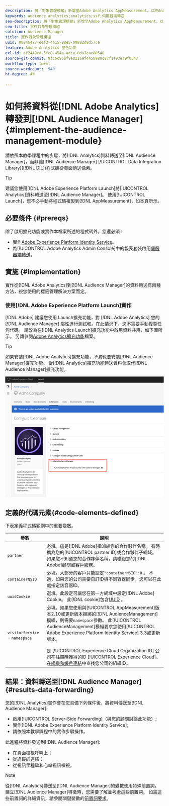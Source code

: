 ```yaml
---
description: 將「對象管理模組」新增至Adobe Analytics AppMeasurement，以將Analytics資料轉送至Audience Manager，而非讓Audience ManagerData Integration Library(DIL)程式碼從頁面傳送像素。
keywords: audience analytics;analytics;ssf;伺服器端轉送
seo-description: 將「對象管理模組」新增至Adobe Analytics AppMeasurement，以將Analytics資料轉送至Audience Manager，而非讓Audience ManagerData Integration Library(DIL)程式碼從頁面傳送像素。
seo-title: 實作對象管理模組
solution: Audience Manager
title: 實作對象管理模組
uuid: 08846427-def3-4a15-88e5-08882d8d57ce
feature: Adobe Analytics 整合功能
exl-id: af2449cd-5fc8-454a-adce-0da7cae80548
source-git-commit: 8fc6c96bf9e8216ef4458989c87f1f93ea9f0347
workflow-type: tm+mt
source-wordcount: '540'
ht-degree: 4%

---
```


# 如何將資料從[!DNL Adobe Analytics]轉發到[!DNL Audience Manager] {#implement-the-audience-management-module}

請依照本教學課程中的步驟，將[!DNL Analytics]資料轉送至[!DNL Audience Manager]，而非讓[!DNL Audience Manager] [!UICONTROL Data Integration Library]([!DNL DIL])程式碼從頁面傳送像素。

>[!TIP]
>
>建議您使用[!DNL Adobe Experience Platform Launch]將[!UICONTROL Analytics]資料轉送至[!DNL Audience Manager]。 使用[!UICONTROL Launch]，您不必手動將程式碼複製到[!DNL AppMeasurement]，如本頁所示。

## 必要條件 {#prereqs}

除了啟用擴充功能或實作本檔案所述的程式碼外，您還必須：

* 實作[Adobe Experience Platform Identity Service](https://docs.adobe.com/content/help/zh-Hant/id-service/using/home.translate.html)。
* 為[!UICONTROL Adobe Analytics Admin Console]中的報表套裝啟用[伺服器端轉送](https://docs.adobe.com/help/en/analytics/admin/admin-tools/server-side-forwarding/ssf.html)。

## 實施 {#implementation}

實作從[!DNL Adobe Analytics]到[!DNL Audience Manager]的資料轉送有兩種方法，視您使用的標籤管理解決方案而定。

### 使用[!DNL Adobe Experience Platform Launch]實作

[!DNL Adobe] 建議您使用 [](https://experienceleague.adobe.com/docs/launch/using/home.html?lang=en) Launch擴充功能，對 [!DNL Adobe Analytics] 您的 [!DNL Audience Manager] 屬性進行測試和。在此情況下，您不需要手動複製任何代碼。 請改為在[!DNL Analytics Launch]擴充功能中啟用資料共用，如下圖所示。 另請參閱[Adobe Analytics擴充功能](https://docs.adobe.com/content/help/en/launch/using/extensions-ref/adobe-extension/analytics-extension/overview.html#adobe-audience-manager)檔案。

>[!TIP]
>
>如果安裝[!DNL Adobe Analytics]擴充功能，*不要*&#x200B;也要安裝[!DNL Audience Manager]擴充功能。 從[!DNL Analytics]擴充功能轉送資料會取代[!DNL Audience Manager]擴充功能。

![如何從Adobe Analytics擴充功能將資料共用至Audience Manager](/help/using/integration/assets/analytics-to-aam.png)

## 定義的代碼元素{#code-elements-defined}

下表定義程式碼範例中的重要變數。

| 參數 | 說明 |
|--- |--- |
| `partner` | 必填。這是[!DNL Adobe]指派給您的合作夥伴名稱。 有時稱為您的[!UICONTROL partner ID]或合作夥伴子網域。  如果您不知道您的合作夥伴名稱，請聯絡您的[!DNL Adobe]顧問或[客戶服務](https://helpx.adobe.com/tw/marketing-cloud/contact-support.html)。 |
| `containerNSID` | 必填。大部分的客戶只能設定`"containerNSID":0` 。 不過，如果您的公司需要自訂ID與不同容器同步，您可以在此處指定該容器ID。 |
| `uuidCookie` | 選填。此設定可讓您在第一方網域中設定[!DNL Adobe] Cookie。 此[!DNL cookie]包含[UUID](../../reference/ids-in-aam.md) 。 |
| `visitorService` - `namespace` | 必填。如果您使用與[!UICONTROL AppMeasurement]版本2.10或更新版本捆綁的[!DNL AudienceManagement]模組，則需要`namespace`參數。 此[!UICONTROL AudienceManagement]模組要求您使用[!UICONTROL Adobe Experience Platform Identity Service] 3.3或更新版本。 <br><br>是 [!UICONTROL Experience Cloud Organization ID] 公司在註冊時獲得的ID  [!UICONTROL Experience Cloud]。在[組織和帳戶連結](https://docs.adobe.com/content/help/en/core-services/interface/manage-users-and-products/organizations.html)中查找您公司的組織ID。 |

## 結果：資料轉送至[!DNL Audience Manager] {#results-data-forwarding}

您的[!DNL Analytics]實作會在您具備下列條件後，將資料傳送至[!DNL Audience Manager]:

* 啟用[!UICONTROL Server-Side Forwarding]（與您的顧問討論此功能）;
* 實作[!DNL Adobe Experience Platform Identity Service];
* 請依照本教學課程中的實作步驟操作。

此進程將資料發送到[!DNL Audience Manager]:

* 在頁面檢視呼叫上；
* 從追蹤的連結；
* 從視訊里程碑和心率視訊檢視。

>[!NOTE]
>
>從[!DNL Analytics]傳送至[!DNL Audience Manager]的變數使用特殊前置詞。 建立[!DNL Audience Manager]特徵時，您需要了解並考慮這些前置詞。 如需這些前置詞的詳細資訊，請參閱關鍵變數的[前置詞要求](../../features/traits/trait-variable-prefixes.md)。
